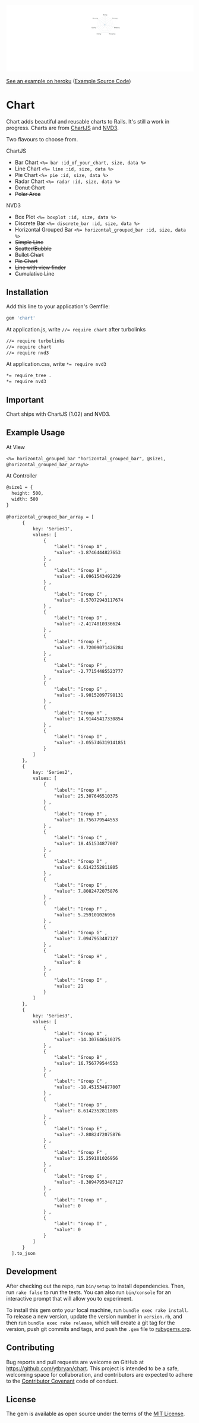 ![Chart](assets/images/example.gif)

[See an example on heroku](http://chartgemdemo.herokuapp.com) ([Example Source Code](http://github.com/ytbryan/chartdemo))

# Chart
Chart adds beautiful and reusable charts to Rails.
It's still a work in progress. Charts are from
[ChartJS](https://github.com/nnnick/Chart.js/)
and [NVD3](https://github.com/novus/nvd3).

Two flavours to choose from.

ChartJS
* Bar Chart `<%= bar :id_of_your_chart, size, data %>`
* Line Chart `<%= line :id, size, data %>`
* Pie Chart `<%= pie :id, size, data %>`
* Radar Chart `<%= radar :id, size, data %>`
* ~~Donut Chart~~
* ~~Polar Area~~

NVD3
* Box Plot `<%= boxplot :id, size, data %>`
* Discrete Bar `<%= discrete_bar :id, size, data %>`
* Horizontal Grouped Bar `<%= horizontal_grouped_bar :id, size, data %>`
* ~~Simple Line~~
* ~~Scatter/Bubble~~
* ~~Bullet Chart~~
* ~~Pie Chart~~
* ~~Line with view finder~~
* ~~Cumulative Line~~


## Installation

Add this line to your application's Gemfile:

```ruby
gem 'chart'
```

At application.js, write `//= require chart` after turbolinks

```
//= require turbolinks
//= require chart
//= require nvd3
```

At application.css, write `*= require nvd3`

```
*= require_tree .
*= require nvd3
```

## Important

Chart ships with ChartJS (1.02) and NVD3.

## Example Usage

At View
```
<%= horizontal_grouped_bar "horizontal_grouped_bar", @size1, @horizontal_grouped_bar_array%>
```

At Controller
```
@size1 = {
  height: 500,
  width: 500
}

@horizontal_grouped_bar_array = [
      {
          key: 'Series1',
          values: [
              {
                  "label": "Group A" ,
                  "value": -1.8746444827653
              } ,
              {
                  "label": "Group B" ,
                  "value": -8.0961543492239
              } ,
              {
                  "label": "Group C" ,
                  "value": -0.57072943117674
              } ,
              {
                  "label": "Group D" ,
                  "value": -2.4174010336624
              } ,
              {
                  "label": "Group E" ,
                  "value": -0.72009071426284
              } ,
              {
                  "label": "Group F" ,
                  "value": -2.77154485523777
              } ,
              {
                  "label": "Group G" ,
                  "value": -9.90152097798131
              } ,
              {
                  "label": "Group H" ,
                  "value": 14.91445417330854
              } ,
              {
                  "label": "Group I" ,
                  "value": -3.055746319141851
              }
          ]
      },
      {
          key: 'Series2',
          values: [
              {
                  "label": "Group A" ,
                  "value": 25.307646510375
              } ,
              {
                  "label": "Group B" ,
                  "value": 16.756779544553
              } ,
              {
                  "label": "Group C" ,
                  "value": 18.451534877007
              } ,
              {
                  "label": "Group D" ,
                  "value": 8.6142352811805
              } ,
              {
                  "label": "Group E" ,
                  "value": 7.8082472075876
              } ,
              {
                  "label": "Group F" ,
                  "value": 5.259101026956
              } ,
              {
                  "label": "Group G" ,
                  "value": 7.0947953487127
              } ,
              {
                  "label": "Group H" ,
                  "value": 8
              } ,
              {
                  "label": "Group I" ,
                  "value": 21
              }
          ]
      },
      {
          key: 'Series3',
          values: [
              {
                  "label": "Group A" ,
                  "value": -14.307646510375
              } ,
              {
                  "label": "Group B" ,
                  "value": 16.756779544553
              } ,
              {
                  "label": "Group C" ,
                  "value": -18.451534877007
              } ,
              {
                  "label": "Group D" ,
                  "value": 8.6142352811805
              } ,
              {
                  "label": "Group E" ,
                  "value": -7.8082472075876
              } ,
              {
                  "label": "Group F" ,
                  "value": 15.259101026956
              } ,
              {
                  "label": "Group G" ,
                  "value": -0.30947953487127
              } ,
              {
                  "label": "Group H" ,
                  "value": 0
              } ,
              {
                  "label": "Group I" ,
                  "value": 0
              }
          ]
      }
  ].to_json
```

## Development

After checking out the repo, run `bin/setup` to install dependencies. Then, run `rake false` to run the tests. You can also run `bin/console` for an interactive prompt that will allow you to experiment.

To install this gem onto your local machine, run `bundle exec rake install`. To release a new version, update the version number in `version.rb`, and then run `bundle exec rake release`, which will create a git tag for the version, push git commits and tags, and push the `.gem` file to [rubygems.org](https://rubygems.org).

## Contributing

Bug reports and pull requests are welcome on GitHub at https://github.com/ytbryan/chart. This project is intended to be a safe, welcoming space for collaboration, and contributors are expected to adhere to the [Contributor Covenant](contributor-covenant.org) code of conduct.


## License

The gem is available as open source under the terms of the [MIT License](http://opensource.org/licenses/MIT).
